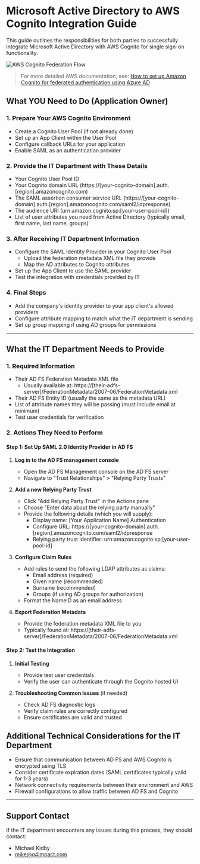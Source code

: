 # Microsoft Active Directory to AWS Cognito Integration Guide

This guide outlines the responsibilities for both parties to successfully integrate Microsoft Active Directory with AWS Cognito for single sign-on functionality.

![AWS Cognito Federation Flow](https://i.imgur.com/zHIHdxI.png)

> For more detailed AWS documentation, see: [How to set up Amazon Cognito for federated authentication using Azure AD](https://aws.amazon.com/blogs/security/how-to-set-up-amazon-cognito-for-federated-authentication-using-azure-ad/)

## What YOU Need to Do (Application Owner)

### 1. Prepare Your AWS Cognito Environment

- Create a Cognito User Pool (if not already done)
- Set up an App Client within the User Pool
- Configure callback URLs for your application
- Enable SAML as an authentication provider

### 2. Provide the IT Department with These Details

- Your Cognito User Pool ID
- Your Cognito domain URL (https://[your-cognito-domain].auth.[region].amazoncognito.com)
- The SAML assertion consumer service URL (https://[your-cognito-domain].auth.[region].amazoncognito.com/saml2/idpresponse)
- The audience URI (urn:amazon:cognito:sp:[your-user-pool-id])
- List of user attributes you need from Active Directory (typically email, first name, last name, groups)

### 3. After Receiving IT Department Information

- Configure the SAML Identity Provider in your Cognito User Pool
  - Upload the federation metadata XML file they provide
  - Map the AD attributes to Cognito attributes
- Set up the App Client to use the SAML provider
- Test the integration with credentials provided by IT

### 4. Final Steps

- Add the company's identity provider to your app client's allowed providers
- Configure attribute mapping to match what the IT department is sending
- Set up group mapping if using AD groups for permissions

---

## What the IT Department Needs to Provide

### 1. Required Information

- Their AD FS Federation Metadata XML file
  - Usually available at: https://[their-adfs-server]/FederationMetadata/2007-06/FederationMetadata.xml
- Their AD FS Entity ID (usually the same as the metadata URL)
- List of attribute names they will be passing (must include email at minimum)
- Test user credentials for verification

### 2. Actions They Need to Perform

#### Step 1: Set Up SAML 2.0 Identity Provider in AD FS

1. **Log in to the AD FS management console**
   - Open the AD FS Management console on the AD FS server
   - Navigate to "Trust Relationships" > "Relying Party Trusts"

2. **Add a new Relying Party Trust**
   - Click "Add Relying Party Trust" in the Actions pane
   - Choose "Enter data about the relying party manually"
   - Provide the following details (which you will supply):
     - Display name: [Your Application Name] Authentication
     - Configure URL: https://[your-cognito-domain].auth.[region].amazoncognito.com/saml2/idpresponse
     - Relying party trust identifier: urn:amazon:cognito:sp:[your-user-pool-id]

3. **Configure Claim Rules**
   - Add rules to send the following LDAP attributes as claims:
     - Email address (required)
     - Given name (recommended)
     - Surname (recommended)
     - Groups (if using AD groups for authorization)
   - Format the NameID as an email address

4. **Export Federation Metadata**
   - Provide the federation metadata XML file to you
   - Typically found at: https://[their-adfs-server]/FederationMetadata/2007-06/FederationMetadata.xml

#### Step 2: Test the Integration

1. **Initial Testing**
   - Provide test user credentials
   - Verify the user can authenticate through the Cognito hosted UI

2. **Troubleshooting Common Issues** (if needed)
   - Check AD FS diagnostic logs
   - Verify claim rules are correctly configured
   - Ensure certificates are valid and trusted

## Additional Technical Considerations for the IT Department

- Ensure that communication between AD FS and AWS Cognito is encrypted using TLS
- Consider certificate expiration dates (SAML certificates typically valid for 1-3 years)
- Network connectivity requirements between their environment and AWS
- Firewall configurations to allow traffic between AD FS and Cognito

---

## Support Contact

If the IT department encounters any issues during this process, they should contact:
- Michael Kidby
- mike@q4impact.com

